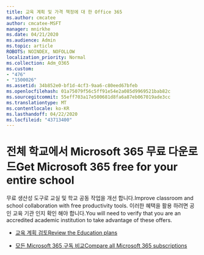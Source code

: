 ```yaml
---
title: 교육 계획 및 가격 책정에 대 한 Office 365
ms.author: cmcatee
author: cmcatee-MSFT
manager: mnirkhe
ms.date: 04/21/2020
ms.audience: Admin
ms.topic: article
ROBOTS: NOINDEX, NOFOLLOW
localization_priority: Normal
ms.collection: Adm_O365
ms.custom:
- "476"
- "1500026"
ms.assetid: 34b852e0-bf1d-4cf3-9aa6-c80eed67bfeb
ms.openlocfilehash: 01a75079f56c5ff91e54e2a085d9969521bab82c
ms.sourcegitcommit: 55eff703a17e500681d8fa6a87eb067019ade3cc
ms.translationtype: MT
ms.contentlocale: ko-KR
ms.lasthandoff: 04/22/2020
ms.locfileid: "43713400"
---
```

# <a name="get-microsoft-365-free-for-your-entire-school"></a><span data-ttu-id="f11f4-102">전체 학교에서 Microsoft 365 무료 다운로드</span><span class="sxs-lookup"><span data-stu-id="f11f4-102">Get Microsoft 365 free for your entire school</span></span>

<span data-ttu-id="f11f4-103">무료 생산성 도구로 교실 및 학교 공동 작업을 개선 합니다.</span><span class="sxs-lookup"><span data-stu-id="f11f4-103">Improve classroom and school collaboration with free productivity tools.</span></span> <span data-ttu-id="f11f4-104">이러한 혜택을 활용 하려면 공인 교육 기관 인지 확인 해야 합니다.</span><span class="sxs-lookup"><span data-stu-id="f11f4-104">You will need to verify that you are an accredited academic institution to take advantage of these offers.</span></span>
  
- [<span data-ttu-id="f11f4-105">교육 계획 검토</span><span class="sxs-lookup"><span data-stu-id="f11f4-105">Review the Education plans</span></span>](https://products.office.com/academic/compare-office-365-education-plans)

- [<span data-ttu-id="f11f4-106">모든 Microsoft 365 구독 비교</span><span class="sxs-lookup"><span data-stu-id="f11f4-106">Compare all Microsoft 365 subscriptions</span></span>](https://products.office.com/business/compare-more-office-365-for-business-plans)